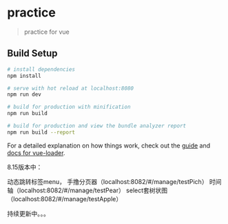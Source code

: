 # practice

> practice for vue

## Build Setup

``` bash
# install dependencies
npm install

# serve with hot reload at localhost:8080
npm run dev

# build for production with minification
npm run build

# build for production and view the bundle analyzer report
npm run build --report
```

For a detailed explanation on how things work, check out the [guide](http://vuejs-templates.github.io/webpack/) and [docs for vue-loader](http://vuejs.github.io/vue-loader).

8.15版本中：

动态跳转标签menu，
手撸分页器（localhost:8082/#/manage/testPich）
时间轴（localhost:8082/#/manage/testPear）
select套树状图（localhost:8082/#/manage/testApple）

持续更新中。。。
